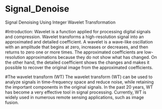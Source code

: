 # Signal_Denoise
Signal Denoising Using Integer Wavelet Transformation

#Introduction:
Wavelet is a function applied for processing digital signals and compression. Wavelet transforms a high-resolution signal into an approximated and detailed coefficient.
A wavelet is a wave-like oscillation with an amplitude that begins at zero, increases or decreases, and then returns to zero one or more times.
The approximated coefficients are low-resolution approximations because they do not show what has changed. On the other hand, the detailed coefficient shows the changes and makes it possible to recover the original image from the approximated coefficients.

#The wavelet transform (WT)
The wavelet transform (WT) can be used to analyze signals in time–frequency space and reduce noise, while retaining the important components in the original signals. In the past 20 years, WT has become a very effective tool in signal processing. Currently, WT is widely used in numerous remote sensing applications, such as image fusion.
